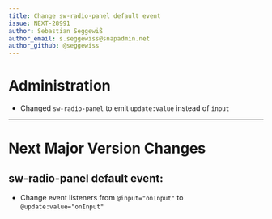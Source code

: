 ```yaml
---
title: Change sw-radio-panel default event
issue: NEXT-28991
author: Sebastian Seggewiß
author_email: s.seggewiss@snapadmin.net
author_github: @seggewiss
---
```

# Administration
* Changed `sw-radio-panel` to emit `update:value` instead of `input`
___
# Next Major Version Changes
## sw-radio-panel default event:
* Change event listeners from `@input="onInput"` to `@update:value="onInput"`
